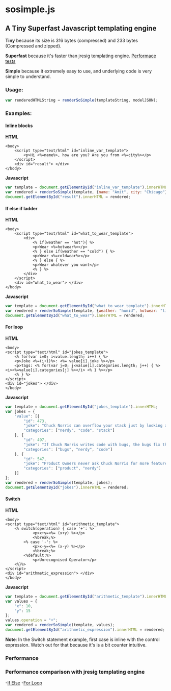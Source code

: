 # sosimple.js
## A Tiny Superfast Javascript templating engine

**Tiny** because its size is 316 bytes (compressed) and 233 bytes (Compressed and zipped).

**Superfast** because it's faster than jresig templating engine. [Performace tests](#perf)

**Simple** because it extremely easy to use, and underlying code is very simple to understand.

### Usage:
```JavaScript
var renderedHTMLString = renderSoSimple(templateString, modelJSON);
```


### Examples:

#### Inline blocks
**HTML**
```HTML+ERB
<body>
    <script type="text/html" id="inline_var_template">
        <p>Hi <%=name%>, how are you? Are you from <%=city%></p>
    </script>
    <div id="result"> </div>
</body>
```
**Javascript**
```JavaScript
var template = document.getElementById("inline_var_template").innerHTML;
var rendered = renderSoSimple(template, {name: "Amit", city: "Chicago"});
document.getElementById("result").innerHTML = rendered;
```


#### If else if ladder
**HTML**
```HTML+ERB
<body>
    <script type="text/html" id="what_to_wear_template">
        <div>
            <% if(weather == "hot"){ %>
            <p>Wear <%=hotwear%></p>
            <% } else if(weather == "cold") { %>
            <p>Wear <%=coldwear%></p>
            <% } else { %>
            <p>Wear whatever you want</p>
            <% } %>
        </div>
    </script>
    <div id="what_to_wear"> </div>
</body>
```
**Javascript**
```JavaScript
var template = document.getElementById("what_to_wear_template").innerHTML;
var rendered = renderSoSimple(template, {weather: "humid", hotwear: "light", coldwear: "dark"});
document.getElementById("what_to_wear").innerHTML = rendered;
```


#### For loop
**HTML**
```HTML+ERB
<body>
<script type="text/html" id="jokes_template">
    <% for(var i=0; i<value.length; i++) { %>
    <p>Joke <%=(i+1)%>: <%= value[i].joke %></p>
    <p>Tags: <% for(var j=0; j<value[i].categories.length; j++) { %> <i><%=value[i].categories[j] %></i> <% } %></p>
    <% } %>
</script>
<div id="jokes"> </div>
</body>
```
**Javascript**
```JavaScript
var template = document.getElementById("jokes_template").innerHTML;
var jokes = {
    "value": [{
        "id": 473,
        "joke": "Chuck Norris can overflow your stack just by looking at it.",
        "categories": ["nerdy", "code", "stack"]
    }, {
        "id": 497,
        "joke": "If Chuck Norris writes code with bugs, the bugs fix themselves.",
        "categories": ["bugs", "nerdy", "code"]
    }, {
        "id": 547,
        "joke": "Product Owners never ask Chuck Norris for more features. They ask for mercy.",
        "categories": ["product", "nerdy"]
    }]
};
var rendered = renderSoSimple(template, jokes);
document.getElementById("jokes").innerHTML = rendered;
```


#### Switch
**HTML**
```HTML+ERB
<body>
<script type="text/html" id="arithmetic_template">
    <% switch(operation) { case '+': %>
            <p>x+y=<%= (x+y) %></p>
            <%break;%>
        <% case '-': %>
            <p>x-y=<%= (x-y) %></p>
            <%break;%>
        <%default:%>
            <p>Unrecognised Operator</p>
    <%}%>
</script>
<div id="arithmetic_expression"> </div>
</body>
```
**Javascript**
```JavaScript
var template = document.getElementById("arithmetic_template").innerHTML;
var values = {
    "x": 10,
    "y": 15
};
values.operation = "+";
var rendered = renderSoSimple(template, values);
document.getElementById("arithmetic_expression").innerHTML = rendered;
```
**Note**: In the Switch statement example, first case is inline with the control expression. Watch out for that because it's is a bit counter intuitive.

### Performance <a name="perf"></a>
### Performance comparison with jresig templating engine
-[If Else](http://jsperf.com/ifelse-sosimple)
-[For Loop](http://jsperf.com/forloop-sosimple)

